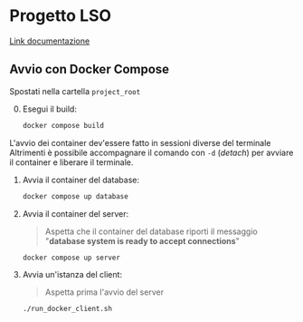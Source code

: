 # Progetto LSO
[Link documentazione](/documentazione/documentazione.pdf)

## Avvio con Docker Compose
Spostati nella cartella `project_root`

0. Esegui il build:
    ```sh
    docker compose build
    ```

L'avvio dei container dev'essere fatto in sessioni diverse del terminale<br/>
Altrimenti è possibile accompagnare il comando con `-d` (*detach*) per avviare il container e liberare il terminale.

1. Avvia il container del database:
    ```sh
    docker compose up database
    ```

1. Avvia il container del server:

    > Aspetta che il container del database riporti il messaggio "**database system is ready to accept connections**"
    ```sh
    docker compose up server
    ```

1. Avvia un'istanza del client:

    > Aspetta prima l'avvio del server

    ```sh
    ./run_docker_client.sh
    ```

